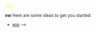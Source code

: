 <html>
<head>
  </html>
  </head>
  <body>
  <FONT COLOR= "yellow">
    wip
  </font>
  </body>
</html>
  


**ew**
Here are some ideas to get you started:

- [wip](https://github.com/cowboytenna/cowboytenna/blob/b0cba37590ff327d46008c11c26abcd10992ec5d/IMG_9143.jpeg)
-->
